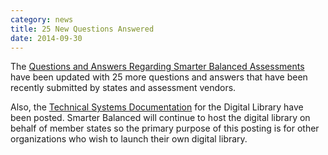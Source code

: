 ```yaml
---
category: news
title: 25 New Questions Answered
date: 2014-09-30
---
```

The [Questions and Answers Regarding Smarter Balanced Assessments](http://www.smarterapp.org/specs/QuestionsAndAnswers.html) have been updated with 25 more questions and answers that have been recently submitted by states and assessment vendors.

Also, the [Technical Systems Documentation](http://www.smarterapp.org/specs/DigitalLibrary-TechnicalArchitecture.html) for the Digital Library have been posted. Smarter Balanced will continue to host the digital library on behalf of member states so the primary purpose of this posting is for other organizations who wish to launch their own digital library. 